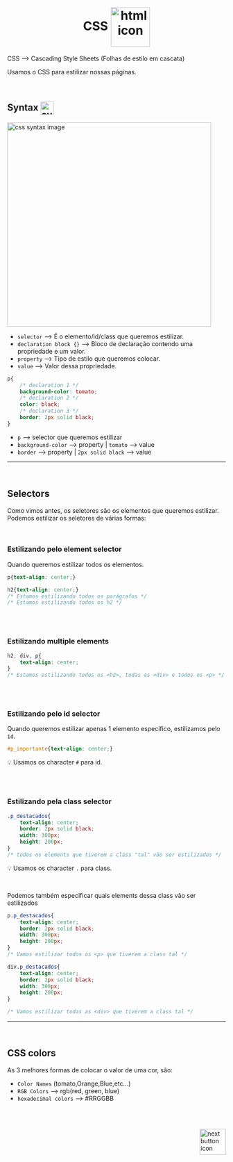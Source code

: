 <h1 align="center">
    CSS
    <img src="https://cdn-icons-png.flaticon.com/512/3308/3308160.png" alt="html icon" width="90px" align="center" >
</h1>

CSS --> Cascading Style Sheets (Folhas de estilo em cascata)

Usamos o CSS para estilizar nossas páginas.

<br>

## Syntax <img src="https://cdn-icons-png.flaticon.com/512/1442/1442581.png" alt="curly braces icon" width="30px" align="center">

<img src="https://www.w3schools.com/css/img_selector.gif" alt="css syntax image" width="470px">

<br>

- `selector` --> É o elemento/id/class que queremos estilizar.
- `declaration block {}` --> Bloco de declaração contendo uma propriedade e um valor.
- `property` --> Tipo de estilo que queremos colocar.
- `value` --> Valor dessa propriedade.

```css
p{
    /* declaration 1 */
    background-color: tomato;
    /* declaration 2 */
    color: black;
    /* declaration 3 */
    border: 2px solid black;
}
```

- `p` --> selector que queremos estilizar
- `background-color` --> property | `tomato` --> value
- `border` --> property | `2px solid black` --> value

<hr>
<br>

## Selectors
Como vimos antes, os seletores são os elementos que queremos estilizar. Podemos estilizar os seletores de várias formas:

<br>

### Estilizando pelo element selector
Quando queremos estilizar todos os elementos.
```css
p{text-align: center;}

h2{text-align: center;}
/* Estamos estilizando todos os parágrafos */
/* Estamos estilizando todos os h2 */
```
<br>
<br>

### Estilizando multiple elements
```css
h2, div, p{
    text-align: center;
}
/* Estamos estilizando todos os <h2>, todas as <div> e todos os <p> */
```
<br>
<br>

### Estilizando pelo id selector
Quando queremos estilizar apenas 1 elemento específico, estilizamos pelo `id`.
```css
#p_importante{text-align: center;}
```
:bulb: Usamos os character `#` para id.

<br>
<br>

### Estilizando pela class selector
```css
.p_destacados{
    text-align: center;
    border: 2px solid black;
    width: 300px;
    height: 200px;
}
/* todos os elements que tiverem a class "tal" vão ser estilizados */
```
:bulb: Usamos os character `.` para class.

<br>

Podemos também especificar quais elements dessa class vão ser estilizados

```css
p.p_destacados{
    text-align: center;
    border: 2px solid black;
    width: 300px;
    height: 200px;
}
/* Vamos estilizar todos os <p> que tiverem a class tal */

div.p_destacados{
    text-align: center;
    border: 2px solid black;
    width: 300px;
    height: 200px;
}

/* Vamos estilizar todas as <div> que tiverem a class tal */
```

<hr>
<br>

## CSS colors
As 3 melhores formas de colocar o valor de uma cor, são:

- `Color Names` (tomato,Orange,Blue,etc...)
- `RGB Colors` --> rgb(red, green, blue)
- `hexadecimal colors` --> #RRGGBB

<br>
<br>

<!-- Next page button-->
[<img src="https://cdn-icons-png.flaticon.com/512/5553/5553581.png" alt="next button icon" width="60px" align="right">](../1.box_model/box_model.md)